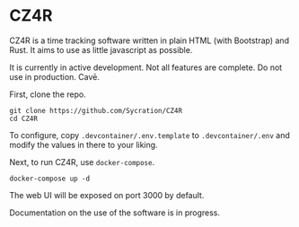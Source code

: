 # CZ4R

CZ4R is a time tracking software written in plain HTML (with Bootstrap) and Rust. It aims to use as little javascript as possible.

It is currently in active development. Not all features are complete. Do not use in production. Cavē.

First, clone the repo.
```
git clone https://github.com/Sycration/CZ4R
cd CZ4R
```

To configure, copy `.devcontainer/.env.template` to `.devcontainer/.env` and modify the values in there to your liking. 

Next, to run CZ4R, use `docker-compose`.

```
docker-compose up -d
```

The web UI will be exposed on port 3000 by default.

Documentation on the use of the software is in progress.